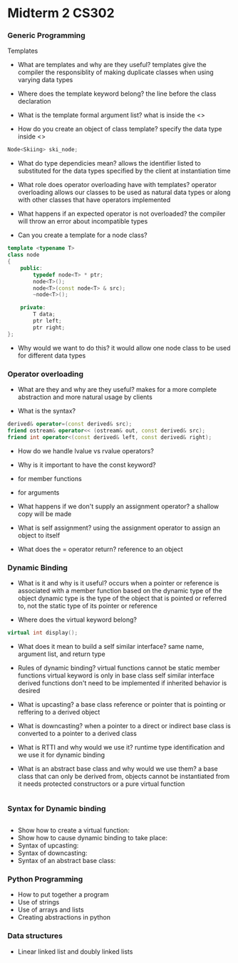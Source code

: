 # Midterm 2 CS302

### Generic Programming 
Templates
- What are templates and why are they useful?
templates give the compiler the responsiblity of making duplicate classes when using varying data types

- Where does the template keyword belong?
the line before the class declaration

- What is the template formal argument list?
what is inside the <>

- How do you create an object of class template?
specify the data type inside <>

```c++
Node<Skiing> ski_node;
```

- What do type dependicies mean?
allows the identifier listed to substituted for the data types specified by the client at instantiation time

- What role does operator overloading have with templates?
operator overloading allows our classes to be used as natural data types or along with other classes that have operators implemented

- What happens if an expected operator is not overloaded?
the compiler will throw an error about incompatible types

- Can you create a template for a node class?
```c++
template <typename T>
class node
{
    public:
        typedef node<T> * ptr;
        node<T>();
        node<T>(const node<T> & src);
        ~node<T>();

    private:
        T data;
        ptr left;
        ptr right;
};
```
- Why would we want to do this?
it would allow one node class to be used for different data types


### Operator overloading
- What are they and why are they useful?
makes for a more complete abstraction and more natural usage by clients


- What is the syntax?
```c++
derived& operator=(const derived& src);
friend ostream& operator<< (ostream& out, const derived& src);
friend int operator<(const derived& left, const derived& right);
```

- How do we handle lvalue vs rvalue operators? 


- Why is it important to have the const keyword?
- for member functions
- for arguments

- What happens if we don't supply an assignment operator?
a shallow copy will be made

- What is self assignment?
using the assignment operator to assign an object to itself

- What does the = operator return?
reference to an object


### Dynamic Binding
- What is it and why is it useful?
occurs when a pointer or reference is associated with a member function based on the dynamic type of the object
dynamic type is the type of the object that is pointed or referred to, not the static type of its pointer or reference

- Where does the virtual keyword belong?
```c++
virtual int display();
```
- What does it mean to build a self similar interface?
same name, argument list, and return type

- Rules of dynamic binding?
virtual functions cannot be static member functions
virtual keyword is only in base class
self similar interface
derived functions don't need to be implemented if inherited behavior is desired

- What is upcasting?
a base class reference or pointer that is pointing or reffering to a derived object

- What is downcasting?
when a pointer to a direct or indirect base class is converted to a pointer to a derived class

- What is RTTI and why would we use it?
runtime type identification and we use it for dynamic binding

- What is an abstract base class and why would we use them?
a base class that can only be derived from, objects cannot be instantiated from it
needs protected constructors or a pure virtual function

```c++
```

### Syntax for Dynamic binding
```c++
```
- Show how to create a virtual function: 
- Show how to cause dynamic binding to take place: 
- Syntax of upcasting: 
- Syntax of downcasting: 
- Syntax of an abstract base class: 

### Python Programming
- How to put together a program
- Use of strings
- Use of arrays and lists
- Creating abstractions in python

### Data structures 
- Linear linked list and doubly linked lists

